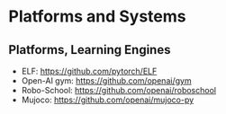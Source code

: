 # Platforms and Systems

## Platforms, Learning Engines
- ELF: https://github.com/pytorch/ELF
- Open-AI gym: https://github.com/openai/gym
- Robo-School: https://github.com/openai/roboschool
- Mujoco: https://github.com/openai/mujoco-py